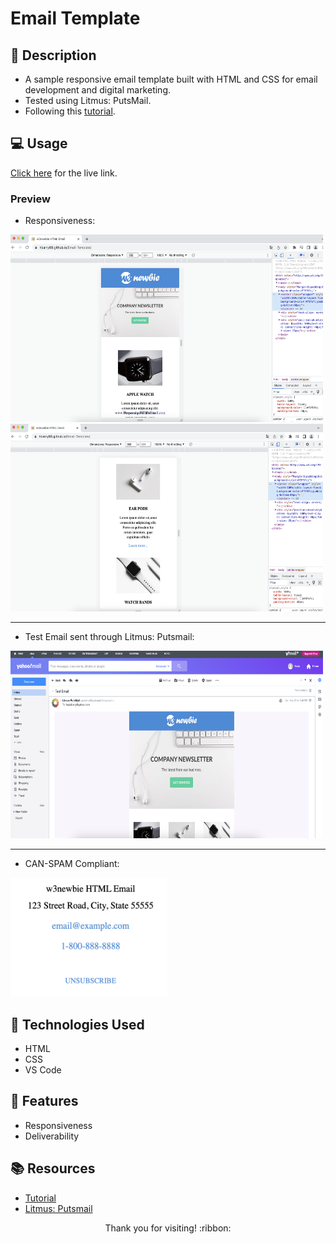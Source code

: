 # Email Template

## :pencil: Description

- A sample responsive email template built with HTML and CSS for email development and digital marketing.
- Tested using Litmus: PutsMail.
- Following this [tutorial](https://www.youtube.com/watch?v=bWioL_nn9cI).

## :computer: Usage

[Click here](https://hbarry89.github.io/Email-Template/) for the live link.

### Preview

- Responsiveness:

<img src="./demo-images/responsive1.png" alt="Demo Image" width="500" height="300">

<img src="./demo-images/responsive2.png" alt="Demo Image" width="500" height="300">

------------------------------------------------------------------------------------

- Test Email sent through Litmus: Putsmail:

<img src="./demo-images/email-sent.png" alt="Demo Image" width="500" height="300">

------------------------------------------------------------------------------------

- CAN-SPAM Compliant:

<img src="./demo-images/footer.png" alt="Demo Image" width="250" height="190">

## :wrench: Technologies Used

- HTML
- CSS
- VS Code

## :star2: Features

- Responsiveness
- Deliverability

## :books: Resources

- [Tutorial](https://www.youtube.com/watch?v=bWioL_nn9cI) 
- [Litmus: Putsmail](https://putsmail.com/)

<p align="center">Thank you for visiting! :ribbon:</p>

